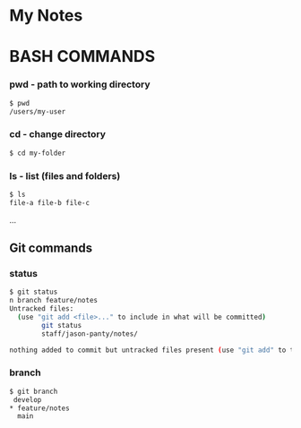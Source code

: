# My Notes

# BASH COMMANDS

### pwd - path to working directory 

```sh 
$ pwd
/users/my-user
```

### cd - change directory

```sh
$ cd my-folder
```

### ls - list (files and folders)

```sh
$ ls
file-a file-b file-c
```

...

## Git commands

### status

```sh 
$ git status 
n branch feature/notes
Untracked files:
  (use "git add <file>..." to include in what will be committed)
        git status
        staff/jason-panty/notes/

nothing added to commit but untracked files present (use "git add" to track)
```

### branch

```sh
$ git branch
 develop
* feature/notes
  main
```




